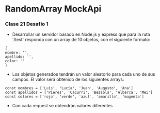 # RandomArray MockApi

### Clase 21 Desafio 1

- Desarrollar un servidor basado en Node.js y express que para la ruta '/test'
  responda con un array de 10 objetos, con el siguiente formato:

```
{
nombre: '',
apellido: '',
color: ''
}
```

- Los objetos generados tendrán un valor aleatorio para cada uno de sus campos. El
  valor será obtenido de los siguientes arrays:

```
const nombres = ['Luis', 'Lucía', 'Juan', 'Augusto', 'Ana']
const apellidos = ['Pieres', 'Cacurri', 'Bezzola', 'Alberca', 'Mei']
const colores = ['rojo', 'verde', 'azul', 'amarillo', 'magenta']
```

- Con cada request se obtendrán valores diferentes
